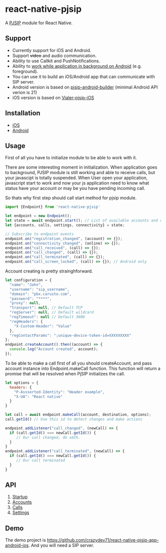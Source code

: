 # react-native-pjsip

A [PJSIP](http://www.pjsip.org/) module for React Native.

## Support
- Currently support for iOS and Android.  
- Support ~~video~~ and audio communication.
- Ability to use Callkit and PushNotifications.
- Ability to [work while application in background on Android](https://github.com/crazydev71/react-native-pjsip/blob/master/docs/android_sip_background.md) (e.g. foreground).
- You can use it to build an iOS/Android app that can communicate with SIP server.
- Android version is based on [pjsip-android-builder](https://github.com/VoiSmart/pjsip-android-builder) (minimal Android API verion is 21)
- iOS version is based on [Vialer-pjsip-iOS](https://github.com/VoIPGRID/Vialer-pjsip-iOS)

## Installation

- [iOS](https://github.com/crazydev71/react-native-pjsip/blob/master/docs/installation_ios.md)
- [Android](https://github.com/crazydev71/react-native-pjsip/blob/master/docs/installation_android.md)

## Usage

First of all you have to initialize module to be able to work with it.

There are some interesting moment in initialization.
When application goes to background, PJSIP module is still working and able to receive calls, but your javascipt is totally suspended.
When User open your application, javascript start to work and now your js application need to know what status have your account or may be you have pending incoming call.

So thats why first step should call start method for pjsip module.

```javascript
import {Endpoint} from 'react-native-pjsip'

let endpoint = new Endpoint();
let state = await endpoint.start(); // List of available accounts and calls when RN context is started, could not be empty because Background service is working on Android
let {accounts, calls, settings, connectivity} = state;

// Subscribe to endpoint events
endpoint.on("registration_changed", (account) => {});
endpoint.on("connectivity_changed", (online) => {});
endpoint.on("call_received", (call) => {});
endpoint.on("call_changed", (call) => {});
endpoint.on("call_terminated", (call) => {});
endpoint.on("call_screen_locked", (call) => {}); // Android only
```

Account creating is pretty strainghforward.

```javascript
let configuration = {
  "name": "John",
  "username": "sip_username",
  "domain": "pbx.carusto.com",
  "password": "****",
  "proxy": null,
  "transport": null, // Default TCP
  "regServer": null, // Default wildcard
  "regTimeout": null // Default 3600
  "regHeaders": {
    "X-Custom-Header": "Value"
  },
  "regContactParams": ";unique-device-token-id=XXXXXXXXX"
};
endpoint.createAccount().then((account) => {
  console.log("Account created", account);
});

```

To be able to make a call first of all you should createAccount, and pass account instance into Endpoint.makeCall function.
This function will return a promise that will be resolved when PjSIP initializes the call.

```javascript
let options = {
  headers: {
    "P-Assserted-Identity": "Header example",
    "X-UA": "React native"
  }
}

let call = await endpoint.makeCall(account, destination, options);
call.getId() // Use this id to detect changes and make actions

endpoint.addListener("call_changed", (newCall) => {
  if (call.getId() === newCall.getId()) {
     // Our call changed, do smth.
  }
}
endpoint.addListener("call_terminated", (newCall) => {
  if (call.getId() === newCall.getId()) {
     // Our call terminated
  }
}
```

## API

1. [Startup](https://github.com/crazydev71/react-native-pjsip/blob/master/docs/startup.md)
2. [Accounts](https://github.com/crazydev71/react-native-pjsip/blob/master/docs/accounts.md)
3. [Calls](https://github.com/crazydev71/react-native-pjsip/blob/master/docs/calls.md)
4. [Settings](https://github.com/crazydev71/react-native-pjsip/blob/master/docs/settings.md)

## Demo
The demo project is https://github.com/crazydev71/react-native-pjsip-app-android-ios. And you will need a SIP server.

